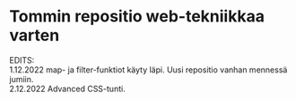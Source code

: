 # Tommin repositio web-tekniikkaa varten
EDITS:<br>
1.12.2022 map- ja filter-funktiot käyty läpi. Uusi repositio vanhan mennessä jumiin. <br>
2.12.2022 Advanced CSS-tunti. <br>

